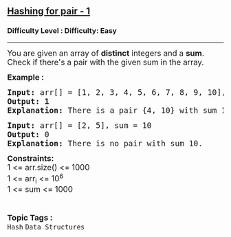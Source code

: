 <h2><a href="https://www.geeksforgeeks.org/problems/hashing-for-pair-1--110939/1?page=3&category=Hash&difficulty=Easy&status=unsolved&sortBy=submissions">Hashing for pair - 1</a></h2><h3>Difficulty Level : Difficulty: Easy</h3><hr><div class="problems_problem_content__Xm_eO"><p><span style="font-size: 18px;">You are given an array of <strong>distinct</strong> integers&nbsp;and&nbsp;a <strong>sum</strong>. Check if there's a pair with the given sum in the array.</span></p>
<p><span style="font-size: 18px;"><strong>Example :</strong></span></p>
<pre><span style="font-size: 18px;"><strong>Input: </strong>arr[] = [1, 2, 3, 4, 5, 6, 7, 8, 9, 10], sum = 14
<strong>Output: 1</strong><strong>
Explanation: </strong></span><span style="font-size: 18px;">There is a pair {4, 10} with sum 14.</span>
</pre>
<pre><span style="font-size: 18px;"><strong>Input: </strong>arr[] = [2, 5], sum = 10
<strong>Output: </strong>0<strong>
Explanation: </strong>There is no pair with sum 10.</span></pre>
<p><span style="font-size: 18px;"><strong>Constraints:</strong><br>1 &lt;= arr.size() &lt;= 1000<br>1 &lt;= arr<sub>i</sub> &lt;= 10<sup>6</sup><br>1 &lt;= sum &lt;= 1000</span></p></div><br><p><span style=font-size:18px><strong>Topic Tags : </strong><br><code>Hash</code>&nbsp;<code>Data Structures</code>&nbsp;